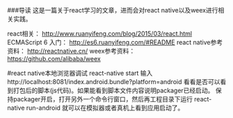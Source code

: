 ###导读
这是一篇关于react学习的文章，进而会对react native以及weex进行相关实践。

react相关： http://www.ruanyifeng.com/blog/2015/03/react.html
ECMAScript 6 入门： http://es6.ruanyifeng.com/#README
react native参考资料： http://reactnative.cn/
weex参考资料： https://github.com/alibaba/weex

#react native本地浏览器调试
react-native start
输入http://localhost:8081/index.android.bundle?platform=android 看看是否可以看到打包后的脚本(js代码)。如果能看到脚本文件内容说明packager已经启动。
保持packager开启，打开另外一个命令行窗口，然后再工程目录下运行
react-native run-android
就可以在模拟器或者真机上看到应用启动了。